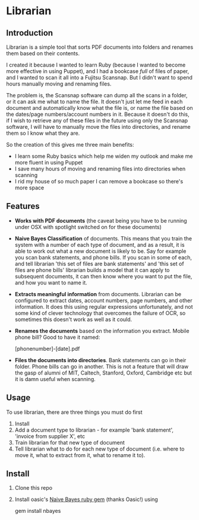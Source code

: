 Librarian
=========

Introduction
------------

Librarian is a simple tool that sorts PDF documents into folders and renames them based on their contents.

I created it because I wanted to learn Ruby (because I wanted to become more effective in using Puppet), and I had
a bookcase *full* of files of paper, and I wanted to scan it all into a Fujitsu Scansnap.  But I didn't want to spend
hours manually moving and renaming files.

The problem is, the Scansnap software can dump all the scans in a folder, or it can ask me what to name the file.
It doesn't just let me feed in each document and automatically know what the file is, or name the file based on the
dates/page numbers/account numbers in it.  Because it doesn't do this, if I wish to retrieve any of these files in the
future using only the Scansnap software, I will have to manually move the files into directories, and rename them so
I know what they are.

So the creation of this gives me three main benefits:

* I learn some Ruby basics which help me widen my outlook and make me more fluent in using Puppet
* I save many hours of moving and renaming files into directories when scanning
* I rid my house of so much paper I can remove a bookcase so there's more space


Features
--------


* __Works with PDF documents__ (the caveat being you have to be running under OSX with spotlight switched on for these
  documents)


* __Naive Bayes Classification__ of documents.  This means that you train the system with a number of each type of
  document, and as a result, it is able to work out what a new document is likely to be.  Say for example you scan
  bank statements, and phone bills.  If you scan in some of each, and tell librarian 'this set of files are bank
  statements' and 'this set of files are phone bills' librarian builds a model that it can apply to subsequent
  documents, it can then know where you want to put the file, and how you want
  to name it.


* __Extracts meaningful information__ from documents.  Librarian can be configured to extract dates, account numbers,
  page numbers, and other information.  It does this using regular expressions unfortunately, and not some kind of
  clever technology that overcomes the failure of OCR, so sometimes this doesn't work as well as it could.


* __Renames the documents__ based on the information you extract.  Mobile phone bill?  Good to have it named:


    [phonenumber]-[date].pdf


* __Files the documents into directories__.  Bank statements can go in their folder.  Phone bills can go in another.
  This is not a feature that will draw the gasp of alumni of MIT, Caltech, Stanford, Oxford, Cambridge etc but it is
  damn useful when scanning.


Usage
-----

To use librarian, there are three things you must do first

1. Install
2. Add a document type to librarian - for example 'bank statement', 'invoice from supplier X', etc
2. Train librarian for that new type of document
3. Tell librarian what to do for each new type of document (i.e. where to move it, what to extract from it, what to
rename it to).


Install
-------

1. Clone this repo
2. Install oasic's [Naive Bayes ruby gem](https://github.com/oasic/nbayes) (thanks Oasic!) using


    gem install nbayes







